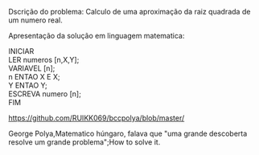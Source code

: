Dscrição do problema:
   Calculo de uma aproximação da raiz quadrada de um numero real.

Apresentação da solução em linguagem matematica:
   

 INICIAR                                                                                                                                 
   LER numeros [n,X,Y];                                                                                                                  
    VARIAVEL [n];                                                                                                                        
    n ENTAO X E X;                                                                                                                       
    Y ENTAO Y;                                                                                                                           
    ESCREVA numero [n];                                                                                                                 
FIM

https://github.com/RUIKK069/bccpolya/blob/master/

George Polya,Matematico húngaro, falava que "uma grande descoberta resolve um grande problema";How to solve it.
  

